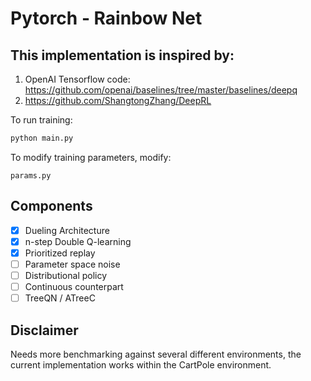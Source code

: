 # Pytorch - Rainbow Net

## This implementation is inspired by:
1. OpenAI Tensorflow code: https://github.com/openai/baselines/tree/master/baselines/deepq
2. https://github.com/ShangtongZhang/DeepRL


To run training:

```bash
python main.py
```

To modify training parameters, modify:
```
params.py
```


## Components
- [x] Dueling Architecture
- [x] n-step Double Q-learning   
- [x] Prioritized replay
- [ ] Parameter space noise
- [ ] Distributional policy
- [ ] Continuous counterpart
- [ ] TreeQN / ATreeC

## Disclaimer
Needs more benchmarking against several different environments, the current implementation works within the CartPole environment.